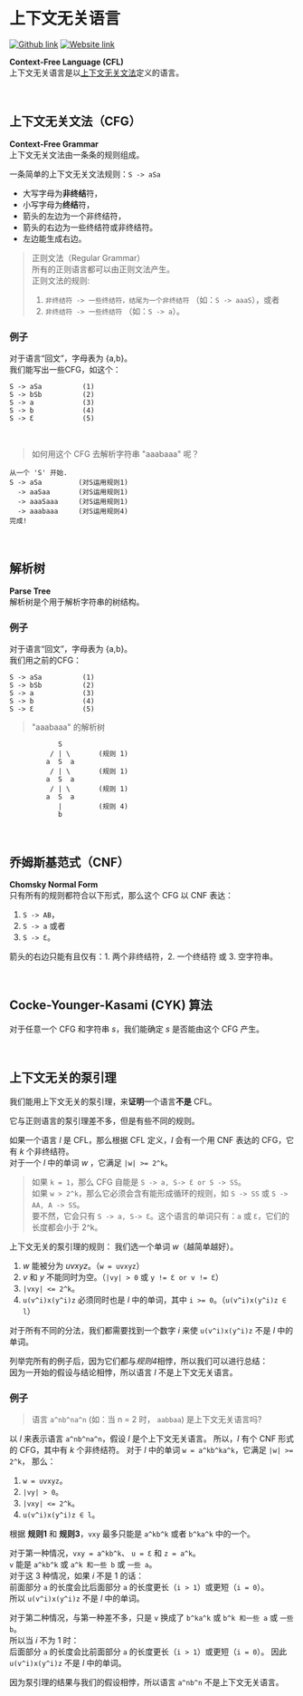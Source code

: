 # 上下文无关语言
[![Github link](https://img.shields.io/badge/FaDrYL--blue?style=social&logo=Github&logoWidth=15)](https://github.com/FaDrYL)
[![Website link](https://img.shields.io/badge/FaDr-YL-blue?style=flat&color=009f9f)](https://www.fadryl.com/)

**Context-Free Language (CFL)**  
上下文无关语言是以[上下文无关文法](#上下文无关文法（CFG）)定义的语言。
                          
<br/>

## 上下文无关文法（CFG）
**Context-Free Grammar**  
上下文无关文法由一条条的规则组成。

一条简单的上下文无关文法规则：`S -> aSa`

- 大写字母为**非终结**符，
- 小写字母为**终结**符，
- 箭头的左边为一个非终结符，
- 箭头的右边为一些终结符或非终结符。
- 左边能生成右边。

> 正则文法（Regular Grammar）  
> 所有的正则语言都可以由正则文法产生。    
> 正则文法的规则:  
> 1. `非终结符 -> 一些终结符，结尾为一个非终结符` （如：`S -> aaaS`），或者
> 2. `非终结符 -> 一些终结符` （如：`S -> a`）。

### 例子
对于语言“回文”，字母表为 {a,b}。  
我们能写出一些CFG，如这个：

```
S -> aSa          (1)
S -> bSb          (2)
S -> a            (3)
S -> b            (4)
S -> Ɛ            (5) 
```

<br/>

> 如何用这个 CFG 去解析字符串 "aaabaaa" 呢？

```
从一个 'S' 开始.
S -> aSa         (对S运用规则1)
  -> aaSaa       (对S运用规则1)
  -> aaaSaaa     (对S运用规则1)
  -> aaabaaa     (对S运用规则4)
完成!
```

<br/>

## 解析树
**Parse Tree**  
解析树是个用于解析字符串的树结构。

### 例子
对于语言“回文”，字母表为 {a,b}。  
我们用之前的CFG：
```
S -> aSa          (1)
S -> bSb          (2)
S -> a            (3)
S -> b            (4)
S -> Ɛ            (5) 
```

> "aaabaaa" 的解析树

```
            S
          / | \       (规则 1)
         a  S  a
          / | \       (规则 1)
         a  S  a
          / | \       (规则 1)
         a  S  a
            |         (规则 4)
            b
```

<br/>

## 乔姆斯基范式（CNF）
**Chomsky Normal Form**  
只有所有的规则都符合以下形式，那么这个 CFG 以 CNF 表达：

1. `S -> AB`，
2. `S -> a` 或者
3. `S -> Ɛ`。

箭头的右边只能有且仅有：1. 两个非终结符，2. 一个终结符 或 3. 空字符串。

<br/>

## Cocke-Younger-Kasami (CYK) 算法
对于任意一个 CFG 和字符串 *s*，我们能确定 *s* 是否能由这个 CFG 产生。

<br/>

## 上下文无关的泵引理
我们能用上下文无关的泵引理，来**证明**一个语言**不是** CFL。

它与正则语言的泵引理差不多，但是有些不同的规则。

如果一个语言 *l* 是 CFL，那么根据 CFL 定义，*l* 会有一个用 CNF 表达的 CFG，它有 *k* 个非终结符。  
对于一个 *l* 中的单词 *w* ，它满足 `|w| >= 2^k`。  

> 如果 `k = 1`，那么 CFG 自能是 `S -> a, S-> Ɛ or S -> SS`。  
> 如果 `w > 2^k`，那么它必须会含有能形成循环的规则，如 `S -> SS` 或 `S -> AA, A -> SS`。  
> 要不然，它会只有 `S -> a, S-> Ɛ`。这个语言的单词只有：`a` 或 `Ɛ`，它们的长度都会小于 2^k。

上下文无关的泵引理的规则：
我们选一个单词 *w*（越简单越好）。
1. *w* 能被分为 *uvxyz*。（`w = uvxyz`） 
2. *v* 和 *y* 不能同时为空。（`|vy| > 0` 或 `y != Ɛ or v != Ɛ`） 
3. `|vxy| <= 2^k`。  
4. `u(v^i)x(y^i)z` 必须同时也是 *l* 中的单词，其中 `i >= 0`。（`u(v^i)x(y^i)z ∈ l`）

对于所有不同的分法，我们都需要找到一个数字 *i* 来使 `u(v^i)x(y^i)z` 不是 *l* 中的单词。

列举完所有的例子后，因为它们都与*规则4*相悖，所以我们可以进行总结：  
因为一开始的假设与结论相悖，所以语言 *l* 不是上下文无关语言。

### 例子
> 语言 `a^nb^na^n` (如：当 n = 2 时， `aabbaa`) 是上下文无关语言吗?

以 *l* 来表示语言 `a^nb^na^n`，假设 *l* 是个上下文无关语言。
所以，*l* 有个 CNF 形式的 CFG，其中有 *k* 个非终结符。
对于 *l* 中的单词 `w = a^kb^ka^k`，它满足 `|w| >= 2^k`，
那么：
1. `w = uvxyz`。
2. `|vy| > 0`。
3. `|vxy| <= 2^k`。
4. `u(v^i)x(y^i)z ∈ l`。

根据 **规则1** 和 **规则3**，`vxy` 最多只能是 `a^kb^k` 或者 `b^ka^k` 中的一个。 

对于第一种情况，`vxy = a^kb^k`、 `u = Ɛ` 和 `z = a^k`。   
`v` 能是 `a^kb^k` 或 `a^k 和一些 b` 或 `一些 a`。   
对于这 3 种情况，如果 *i* 不是 1 的话：   
前面部分 `a` 的长度会比后面部分 `a` 的长度更长（`i > 1`）或更短（`i = 0`）。  
所以 `u(v^i)x(y^i)z` 不是 *l* 中的单词。  

对于第二种情况，与第一种差不多，只是 `v` 换成了 `b^ka^k` 或 `b^k 和一些 a` 或 `一些 b`。  
所以当 *i* 不为 1 时：  
后面部分 `a` 的长度会比前面部分 `a` 的长度更长（`i > 1`）或更短（`i = 0`）。
因此 `u(v^i)x(y^i)z` 不是 *l* 中的单词。  

因为泵引理的结果与我们的假设相悖，所以语言 `a^nb^n` 不是上下文无关语言。

